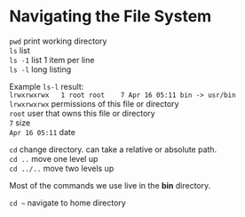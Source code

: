 # Navigating the File System

`pwd` print working directory<br>
`ls` list<br>
`ls -1` list 1 item per line <br>
`ls -l` long listing <br>

Example `ls-l` result:<br>
`lrwxrwxrwx   1 root root    7 Apr 16 05:11 bin -> usr/bin`<br>
`lrwxrwxrwx` permissions of this file or directory<br>
`root` user that owns this file or directory<br>
`7` size<br>
`Apr 16 05:11` date<br>

`cd` change directory. can take a relative or absolute path.<br>
`cd ..` move one level up <br>
`cd ../..` move two levels up <br>

Most of the commands we use live in the **bin** directory.<br>

`cd ~` navigate to home directory <br>
